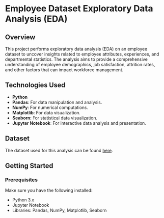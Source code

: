 # Employee Dataset Exploratory Data Analysis (EDA)

## Overview

This project performs exploratory data analysis (EDA) on an employee dataset to uncover insights related to employee attributes, experiences, and departmental statistics. The analysis aims to provide a comprehensive understanding of employee demographics, job satisfaction, attrition rates, and other factors that can impact workforce management.

## Technologies Used

- **Python**
- **Pandas**: For data manipulation and analysis.
- **NumPy**: For numerical computations.
- **Matplotlib**: For data visualization.
- **Seaborn**: For statistical data visualization.
- **Jupyter Notebook**: For interactive data analysis and presentation.

## Dataset

The dataset used for this analysis can be found [here](https://www.kaggle.com/datasets/saadharoon27/hr-analytics-dataset).

## Getting Started

### Prerequisites

Make sure you have the following installed:

- Python 3.x
- Jupyter Notebook
- Libraries: Pandas, NumPy, Matplotlib, Seaborn


